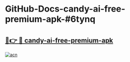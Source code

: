 # GitHub-Docs-candy-ai-free-premium-apk-#6tynq

# <h2><a href="https://andorid.site?title=candy-ai-free-premium-apk&ref=07A">🔗👉 🔴 candy-ai-free-premium-apk</a></h2>

[![acn](https://github.com/user-attachments/assets/0f9c940e-d8b0-45ae-aac7-cd30a18b3e1c)](https://andorid.site?title=candy-ai-free-premium-apk&ref=07A)

